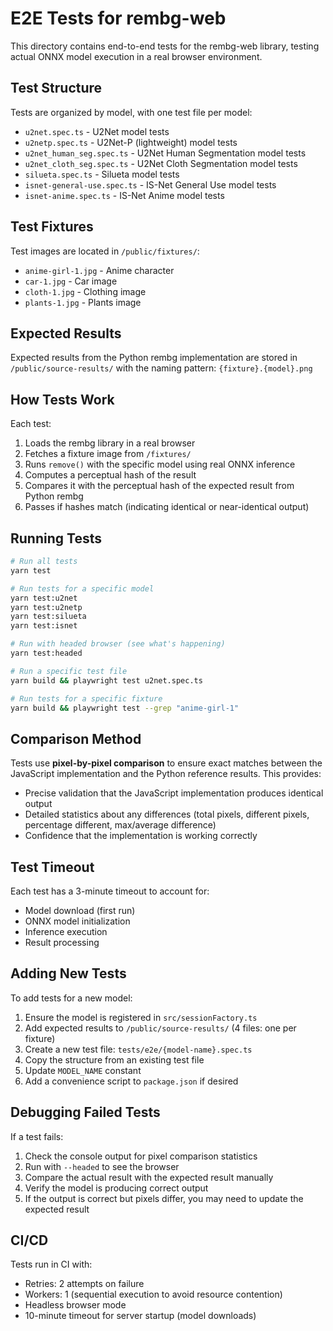 # E2E Tests for rembg-web

This directory contains end-to-end tests for the rembg-web library, testing actual ONNX model execution in a real browser environment.

## Test Structure

Tests are organized by model, with one test file per model:

- `u2net.spec.ts` - U2Net model tests
- `u2netp.spec.ts` - U2Net-P (lightweight) model tests
- `u2net_human_seg.spec.ts` - U2Net Human Segmentation model tests
- `u2net_cloth_seg.spec.ts` - U2Net Cloth Segmentation model tests
- `silueta.spec.ts` - Silueta model tests
- `isnet-general-use.spec.ts` - IS-Net General Use model tests
- `isnet-anime.spec.ts` - IS-Net Anime model tests

## Test Fixtures

Test images are located in `/public/fixtures/`:

- `anime-girl-1.jpg` - Anime character
- `car-1.jpg` - Car image
- `cloth-1.jpg` - Clothing image
- `plants-1.jpg` - Plants image

## Expected Results

Expected results from the Python rembg implementation are stored in `/public/source-results/` with the naming pattern: `{fixture}.{model}.png`

## How Tests Work

Each test:

1. Loads the rembg library in a real browser
2. Fetches a fixture image from `/fixtures/`
3. Runs `remove()` with the specific model using real ONNX inference
4. Computes a perceptual hash of the result
5. Compares it with the perceptual hash of the expected result from Python rembg
6. Passes if hashes match (indicating identical or near-identical output)

## Running Tests

```bash
# Run all tests
yarn test

# Run tests for a specific model
yarn test:u2net
yarn test:u2netp
yarn test:silueta
yarn test:isnet

# Run with headed browser (see what's happening)
yarn test:headed

# Run a specific test file
yarn build && playwright test u2net.spec.ts

# Run tests for a specific fixture
yarn build && playwright test --grep "anime-girl-1"
```

## Comparison Method

Tests use **pixel-by-pixel comparison** to ensure exact matches between the JavaScript implementation and the Python reference results. This provides:

- Precise validation that the JavaScript implementation produces identical output
- Detailed statistics about any differences (total pixels, different pixels, percentage different, max/average difference)
- Confidence that the implementation is working correctly

## Test Timeout

Each test has a 3-minute timeout to account for:

- Model download (first run)
- ONNX model initialization
- Inference execution
- Result processing

## Adding New Tests

To add tests for a new model:

1. Ensure the model is registered in `src/sessionFactory.ts`
2. Add expected results to `/public/source-results/` (4 files: one per fixture)
3. Create a new test file: `tests/e2e/{model-name}.spec.ts`
4. Copy the structure from an existing test file
5. Update `MODEL_NAME` constant
6. Add a convenience script to `package.json` if desired

## Debugging Failed Tests

If a test fails:

1. Check the console output for pixel comparison statistics
2. Run with `--headed` to see the browser
3. Compare the actual result with the expected result manually
4. Verify the model is producing correct output
5. If the output is correct but pixels differ, you may need to update the expected result

## CI/CD

Tests run in CI with:

- Retries: 2 attempts on failure
- Workers: 1 (sequential execution to avoid resource contention)
- Headless browser mode
- 10-minute timeout for server startup (model downloads)
